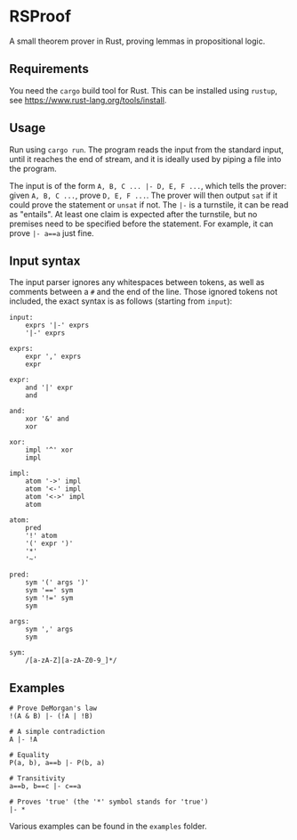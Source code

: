 # RSProof

A small theorem prover in Rust, proving lemmas in propositional logic.

## Requirements

You need the `cargo` build tool for Rust. This can be installed using `rustup`, see https://www.rust-lang.org/tools/install.

## Usage

Run using `cargo run`. The program reads the input from the standard input, until it reaches the end of stream, and it is ideally used by piping a file into the program.

The input is of the form `A, B, C ... |- D, E, F ...`, which tells the prover: given `A, B, C ...`, prove `D, E, F ...`. The prover will then output
`sat` if it could prove the statement or `unsat` if not. The `|-` is a turnstile, it can be read as "entails". At least one claim is expected after the turnstile, but no premises need to be specified before the statement. For example, it can prove `|- a==a` just fine.

## Input syntax

The input parser ignores any whitespaces between tokens, as well as comments between a `#` and the end of the line.
Those ignored tokens not included, the exact syntax is as follows (starting from `input`):

```
input:
    exprs '|-' exprs
    '|-' exprs

exprs:
    expr ',' exprs
    expr

expr:
    and '|' expr
    and

and:
    xor '&' and
    xor

xor:
    impl '^' xor
    impl

impl:
    atom '->' impl
    atom '<-' impl
    atom '<->' impl
    atom

atom:
    pred
    '!' atom
    '(' expr ')'
    '*'
    '~'

pred:
    sym '(' args ')'
    sym '==' sym
    sym '!=' sym
    sym

args:
    sym ',' args
    sym

sym:
    /[a-zA-Z][a-zA-Z0-9_]*/
```

## Examples

```
# Prove DeMorgan's law
!(A & B) |- (!A | !B)
```

```
# A simple contradiction
A |- !A
```

```
# Equality
P(a, b), a==b |- P(b, a)
```

```
# Transitivity
a==b, b==c |- c==a
```

```
# Proves 'true' (the '*' symbol stands for 'true')
|- *
```

Various examples can be found in the `examples` folder.